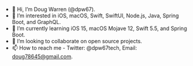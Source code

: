 - 👋 Hi, I’m Doug Warren (@dpw67).
- 👀 I’m interested in iOS, macOS, Swift, SwiftUI, Node.js, Java, Spring Boot, and GraphQL.
- 🌱 I’m currently learning iOS 15, macOS Mojave 12, Swift 5.5, and Spring Boot.
- 💞️ I’m looking to collaborate on open source projects.
- 📫 How to reach me - Twitter: @dpw67tech, Email: doug78645@gmail.com. 

<!---
dpw67/dpw67 is a ✨ special ✨ repository because its `README.md` (this file) appears on your GitHub profile.
You can click the Preview link to take a look at your changes.
--->

